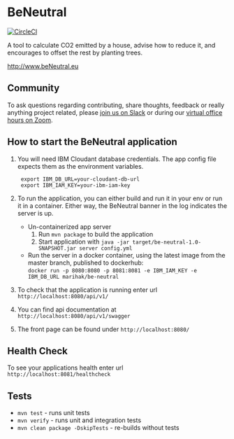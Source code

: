 BeNeutral
================
[![CircleCI](https://circleci.com/gh/mariha/be-neutral.svg?style=shield&circle-token=54788ca69527fe3e9a550d3cf749c57ed96f5200)](https://circleci.com/gh/mariha/be-neutral)

A tool to calculate CO2 emitted by a house, advise how to reduce it, and encourages to offset the rest by planting trees.

http://www.beNeutral.eu

Community
------------------

To ask questions regarding contributing, share thoughts, feedback or really anything project related, please [join us on Slack](https://join.slack.com/t/co2-neutral/shared_invite/zt-h6klbvbo-8lifcdKDnr7ysmycG9TuJw) or during our [virtual office hours on Zoom](https://calendar.google.com/calendar/embed?src=uhc6qd6itv1789615oq29c2k98%40group.calendar.google.com&ctz=America%2FChicago).

How to start the BeNeutral application
-------------------------

1. You will need IBM Cloudant database credentials. The app config file expects them as the environment variables.
   ```
    export IBM_DB_URL=your-cloudant-db-url
    export IBM_IAM_KEY=your-ibm-iam-key
   ```
1. To run the application, you can either build and run it in your env or run it in a container. Either way, the BeNeutral banner in the log indicates the server is up.
    * Un-containerized app server
        1. Run `mvn package` to build the application
        1. Start application with `java -jar target/be-neutral-1.0-SNAPSHOT.jar server config.yml`
    * Run the server in a docker container, using the latest image from the master branch, published to dockerhub: \
        `docker run -p 8080:8080 -p 8081:8081 -e IBM_IAM_KEY -e IBM_DB_URL marihak/be-neutral`

1. To check that the application is running enter url `http://localhost:8080/api/v1/`
1. You can find api documentation at `http://localhost:8080/api/v1/swagger`
1. The front page can be found under `http://localhost:8080/`

Health Check
-------------------

To see your applications health enter url `http://localhost:8081/healthcheck`

Tests
-------------
- `mvn test` - runs unit tests
- `mvn verify` - runs unit and integration tests
- `mvn clean package -DskipTests` - re-builds without tests
